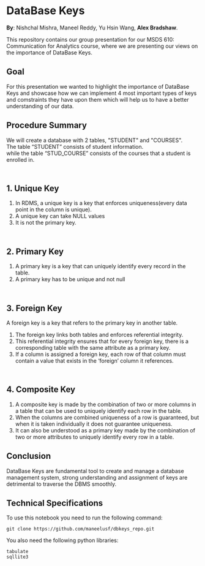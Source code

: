 # DataBase Keys

**By**: Nishchal Mishra, Maneel Reddy, Yu Hsin Wang, **Alex Bradshaw**.

This repository contains our group presentation for our MSDS 610: Communication for Analytics course, where we are presenting our views on the importance of DataBase Keys.

## Goal 
For this presentation we wanted to highlight the importance of DataBase Keys and showcase how we can implement 4 most important types of keys and comstraints they have upon them which will help us to have a better understanding of our data.


## Procedure Summary

We will create a database with 2 tables, "STUDENT" and "COURSES".</br>
The table “STUDENT” consists of student information. </br>
while the table “STUD_COURSE” consists of the courses that a student is enrolled in.</br>

## <br><b>1. Unique Key</b></br>
1. In RDMS, a unique key is a key that enforces uniqueness(every data point in the column is unique). 
2. A unique key can take NULL values
3. It is not the primary key. 


## <br><b>2. Primary Key</b></br>
1. A primary key is a key that can uniquely identify every record in the table.</br>
2. A primary key has to be unique and not null</br>



## <br><b>3. Foreign Key</b></br>
A foreign key is a key that refers to the primary key in another table. 
1. The foreign key links both tables and enforces referential integrity. 
2. This referential integrity ensures that for every foreign key, there is a corresponding table with the same attribute as a primary key. 
3. If a column is assigned a foreign key, each row of that column must contain a value that exists in the ‘foreign’ column it references.


## <br><b>4. Composite Key</b></br>
1. A composite key is made by the combination of two or more columns in a table that can be used to uniquely identify each row in the table.
2. When the columns are combined uniqueness of a row is guaranteed, but when it is taken individually it does not guarantee uniqueness.
3. It can also be understood as a primary key made by the combination of two or more attributes to uniquely identify every row in a table.


## Conclusion
DataBase Keys are fundamental tool to create and manage a database management system, strong understanding and assignment of keys are detrimental to traverse the DBMS smoothly.

## 
## Technical Specifications

To use this notebook you need to run the following command:
```
git clone https://github.com/maneelusf/dbkeys_repo.git
```
You also need the following python libraries:
```
tabulate
sqllite3

